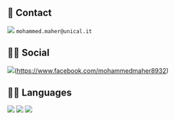 
## 📱 Contact

<img src="https://img.shields.io/badge/Gmail-D14836?style=for-the-badge&logo=gmail&logoColor=white" /> `mohammed.maher@unical.it` 

## 👨👩 Social
 
<img src="https://img.shields.io/badge/Facebook-1877F2?style=for-the-badge&logo=facebook&logoColor=white" />(https://www.facebook.com/mohammedmaher8932) 
 

## 👩‍💻 Languages

<img src="https://img.shields.io/badge/Python-FFD43B?style=for-the-badge&logo=python&logoColor=darkgreen" />   
<img src="https://img.shields.io/badge/C-00599C?style=for-the-badge&logo=c&logoColor=white" />  
<img src="https://img.shields.io/badge/C%2B%2B-00599C?style=for-the-badge&logo=c%2B%2B&logoColor=white" />  

 
